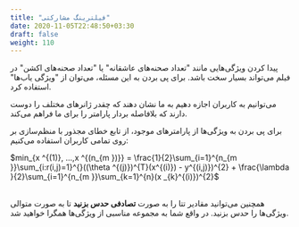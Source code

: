 ```yaml
---
title: "فیلترینگ مشارکتی"
date: 2020-11-05T22:48:50+03:30
draft: false
weight: 110
---
```


پیدا کردن ویژگی‌هایی مانند "تعداد صحنه‌های عاشقانه" یا "تعداد صحنه‌های اکشن" در فیلم می‌‌تواند بسیار سخت باشد. برای پی بردن به این مسئله، می‌توان از "ویژگی یاب‌ها" استفاده کرد.

می‌توانیم به کاربران اجازه دهیم به ما نشان دهند که چقدر ژانرهای مختلف را دوست دارند که بلافاصله بردار پارامتر را برای ما فراهم می‌کند.

برای پی بردن به ویژگی‌ها از پارامترهای موجود، از تابع خطای مجذور با منظم‌سازی بر روی تمامی کاربران استفاده می‌کنیم:

$min_{x ^{(1)}, ...,x ^{(n_{m })}} = \frac{1}{2}\sum_{i=1}^{n_{m }}\sum_{i:r(i,j)=1}^{}((\theta ^{(j)})^{T}(x^{(i)}) - y^{(i,j)})^{2} + \frac{\lambda }{2}\sum_{i=1}^{n_{m }}\sum_{k=1}^{n}(x _{k}^{(i)})^{2}$
<br/><br/>

همچنین می‌توانید مقادیر تتا را به صورت **تصادفی حدس بزنید** تا به صورت متوالی ویژگی‌ها را حدس بزنید. در واقع شما به مجموعه مناسبی از ویژگی‌ها همگرا خواهید شد.